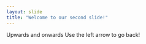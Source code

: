 ```yaml
---
layout: slide
title: "Welcome to our second slide!"
---
```

Upwards and onwards
Use the left arrow to go back!
